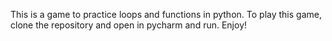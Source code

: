 This is a game to practice loops and functions in python.
To play this game, clone the repository and open in pycharm and run. Enjoy!
